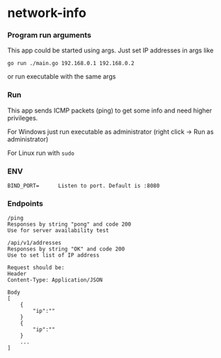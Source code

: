 # network-info

### Program run arguments
This app could be started using args. Just set IP addresses in args like

`go run ./main.go 192.168.0.1 192.168.0.2`

or run executable with the same args

### Run
This app sends ICMP packets (ping) to get some info and need higher privileges.

For Windows just run executable as administrator (right click -> Run as administrator)

For Linux run with `sudo`

### ENV
````
BIND_PORT=      Listen to port. Default is :8080
````

### Endpoints
````
/ping
Responses by string "pong" and code 200
Use for server availability test
````
````
/api/v1/addresses
Responses by string "OK" and code 200
Use to set list of IP address

Request should be:
Header
Content-Type: Application/JSON

Body
[
    {
        "ip":""
    }
    {
        "ip":""
    }
    ...
]
````
